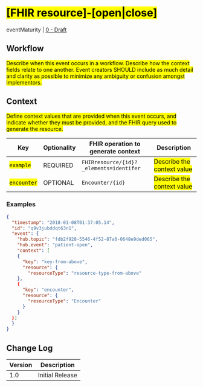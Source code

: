 # <mark>[FHIR resource]-[open|close]</mark>

eventMaturity | [0 - Draft](../../specification/STU1/#event-maturity-model)

## Workflow

<mark>Describe when this event occurs in a workflow. Describe how the context fields relate to one another. Event creators SHOULD include as much detail and clarity as possible to minimize any ambiguity or confusion amongst implementors.</mark>

## Context

<mark>Define context values that are provided when this event occurs, and indicate whether they must be provided, and the FHIR query used to generate the resource. </mark>

Key | Optionality | FHIR operation to generate context | Description
----- | -------- | ---- | ---- 
<mark>`example`</mark> | REQUIRED | `FHIRresource/{id}?_elements=identifer` | <mark>Describe the context value</mark>
<mark>`encounter`</mark> | OPTIONAL | `Encounter/{id}` | <mark>Describe the context value</mark>

### Examples

<mark>

```json
{
  "timestamp": "2018-01-08T01:37:05.14",
  "id": "q9v3jubddqt63n1",
  "event": {
    "hub.topic": "fdb2f928-5546-4f52-87a0-0648e9ded065",
    "hub.event": "patient-open",
    "context": [
    {
      "key": "key-from-above",
      "resource": {
        "resourceType": "resource-type-from-above"
    },
    {
      "key": "encounter",
      "resource": {
        "resourceType": "Encounter"
      } 
    }
  }]
  }
}
```

</mark>

## Change Log

Version | Description
---- | ----
1.0 | Initial Release
